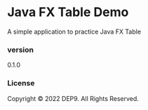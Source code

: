 # Java FX Table Demo
A simple application to practice Java FX Table

### version
0.1.0

### License
Copyright &copy; 2022 DEP9. All Rights Reserved.
